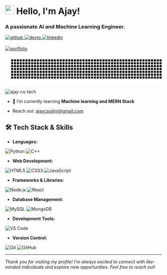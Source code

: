 # <img src="https://media.giphy.com/media/hvRJCLFzcasrR4ia7z/giphy.gif" width="29px" height="29px"> Hello, I'm Ajay!
<h3>A passionate AI and Machine Learning Engineer.</h3>

<a href="https://github.com/ajay-cs-tech" target="_blank">
<img src=https://img.shields.io/badge/github-%2324292e.svg?&style=for-the-badge&logo=github&logoColor=white alt=github style="margin-bottom: 5px;" />
</a>
<a href="https://dev.to/ajaycs" target="_blank">
<img src=https://img.shields.io/badge/dev.to-%2308090A.svg?&style=for-the-badge&logo=dev.to&logoColor=white alt=devto style="margin-bottom: 5px;" />
</a>
<a href="https://linkedin.com/in/ajay-cs" target="_blank">
<img src=https://img.shields.io/badge/linkedin-%231E77B5.svg?&style=for-the-badge&logo=linkedin&logoColor=white alt=linkedin style="margin-bottom: 5px;" />
</a>  

[![portfolio](https://img.shields.io/badge/Portfolio-5340ff?style=flat-square&logo=Google-chrome&logoColor=white)]( https://ajaycs.netlify.app)

![gitartwork](gitartwork.svg)


<p align="left"> <img src="https://komarev.com/ghpvc/?username=ajay-cs-tech&label=Profile%20views&color=0e75b6&style=flat" alt="ajay-cs-tech" /> </p>

- 🌱 I’m currently learning **Machine learning and MERN Stack**

- Reach out: ajaycsujjini@gmail.com


## 🛠️ Tech Stack & Skills

- **Languages:**


![Python](https://img.shields.io/badge/Python-3776AB?style=for-the-badge&logo=python&logoColor=white)
![C++](https://img.shields.io/badge/C%2B%2B-00599C?style=for-the-badge&logo=c%2B%2B&logoColor=white)


- **Web Development:**

![HTML5](https://img.shields.io/badge/HTML5-E34F26?style=for-the-badge&logo=HTML5&logoColor=white)
![CSS3](https://img.shields.io/badge/CSS3-1572B6?style=for-the-badge&logo=CSS3&logoColor=white)
![JavaScript](https://img.shields.io/badge/JavaScript-323330?style=for-the-badge&logo=javascript&logoColor=F7DF1E)


- **Frameworks & Libraries:**

![Node.js](https://img.shields.io/badge/Node.js-5FA04E?style=for-the-badge&logo=node.js&logoColor=white)
![React](https://img.shields.io/badge/React-20232A?style=for-the-badge&logo=react&logoColor=61DAFB)


- **Database Management:**

![MySQL](https://img.shields.io/badge/MySQL-4479A1?style=for-the-badge&logo=mysql&logoColor=white)
![MongoDB](https://img.shields.io/badge/MongoDB-47A248?style=for-the-badge&logo=mongodb&logoColor=white)



- **Development Tools:**

![VS Code](https://img.shields.io/badge/VS%20Code-007ACC?style=for-the-badge&logo=visual-studio-code&logoColor=white)


- **Version Control:**

![Git](https://img.shields.io/badge/Git-F05032?style=for-the-badge&logo=git&logoColor=white)
![GitHub](https://img.shields.io/badge/GitHub-181717?style=for-the-badge&logo=github&logoColor=white)







---

*Thank you for visiting my profile! I'm always excited to connect with like-minded individuals and explore new opportunities. Feel free to reach out!*




